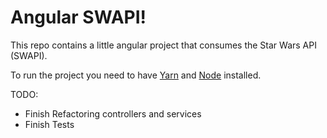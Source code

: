 # Angular SWAPI!

<p> This repo contains a little angular project that consumes the Star Wars API (SWAPI).</p>
<p> To run the project you need to have <a href="https://yarnpkg.com/">Yarn</a> and <a href="https://nodejs.org/en/">Node</a> installed.</p>

<p>
TODO:
    <ul>
        <li>Finish Refactoring controllers and services</li>
        <li>Finish Tests</li>
    </ul>
</p>